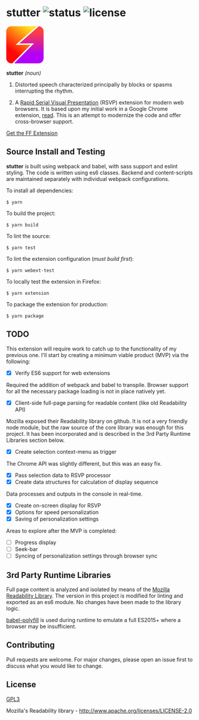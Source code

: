 # stutter ![status](https://travis-ci.com/jamestomasino/stutter.svg?branch=master) ![license](https://img.shields.io/badge/license-GPL3-blue.svg?style=flat-square)

<a href="https://addons.mozilla.org/en-US/firefox/addon/stutter/"><img src="./icons/stutter.svg" width="100"></a>

**stutter** _(noun)_

1. Distorted speech characterized principally by blocks or spasms interrupting the rhythm.

2. A [Rapid Serial Visual Presentation](https://en.wikipedia.org/wiki/Rapid_serial_visual_presentation) (RSVP) extension for modern web browsers. It is based upon my initial work in a Google Chrome extension, [read](https://github.com/jamestomasino/read_plugin). This is an attempt to modernize the code and offer cross-browser support.

[Get the FF Extension](https://addons.mozilla.org/en-US/firefox/addon/stutter/)

## Source Install and Testing

**stutter** is built using webpack and babel, with sass support and eslint styling. The code is written using es6 classes. Backend and content-scripts are maintained separately with individual webpack configurations.

To install all dependencies:

    $ yarn

To build the project:

    $ yarn build

To lint the source:

    $ yarn test

To lint the extension configuration (_must build first_):

    $ yarn webext-test

To locally test the extension in Firefox:

    $ yarn extension

To package the extension for production:

    $ yarn package

## TODO

This extension will require work to catch up to the functionality of my previous one. I'll start by creating a minimum viable product (MVP) via the following:

- [x] Verify ES6 support for web extensions

Required the addition of webpack and babel to transpile. Browser support for all the necessary package loading is not in place natively yet.

- [x] Client-side full-page parsing for readable content (like old Readability API)

Mozilla exposed their Readability library on github. It is not a very friendly node module, but the raw source of the core library was enough for this project. It has been incorporated and is described in the 3rd Party Runtime Libraries section below.

- [x] Create selection context-menu as trigger

The Chrome API was slightly different, but this was an easy fix.

- [x] Pass selection data to RSVP processor
- [x] Create data structures for calculation of display sequence

Data processes and outputs in the console in real-time.

- [x] Create on-screen display for RSVP
- [x] Options for speed personalization
- [x] Saving of personalization settings

Areas to explore after the MVP is completed:

- [ ] Progress display
- [ ] Seek-bar
- [ ] Syncing of personalization settings through browser sync

## 3rd Party Runtime Libraries

Full page content is analyzed and isolated by means of the [Mozilla Readability Library](https://github.com/mozilla/readability). The version in this project is modified for linting and exported as an es6 module. No changes have been made to the library logic.

[babel-polyfill](https://babeljs.io/docs/en/babel-polyfill) is used during runtime to emulate a full ES2015+ where a browser may be insufficient.

## Contributing

Pull requests are welcome. For major changes, please open an issue first to
discuss what you would like to change.

## License

[GPL3](LICENSE)

Mozilla's Readability library - http://www.apache.org/licenses/LICENSE-2.0
